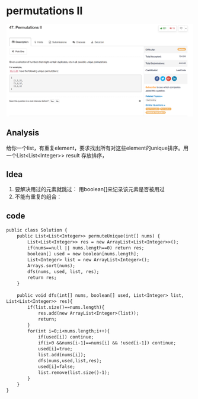 # permutations II

![](../../../../../.gitbook/assets/screen-shot-2018-03-01-at-10.17.41-pm.png)

## Analysis

给你一个list，有重复element，要求找出所有对这些element的unique排序。用一个List&lt;List&lt;Integer&gt;&gt; result 存放排序，

## Idea

1. 要解决用过的元素就跳过： 用boolean\[\]来记录该元素是否被用过
2. 不能有重复的组合：

## code

```text
public class Solution {
    public List<List<Integer>> permuteUnique(int[] nums) {
        List<List<Integer>> res = new ArrayList<List<Integer>>();
        if(nums==null || nums.length==0) return res;
        boolean[] used = new boolean[nums.length];
        List<Integer> list = new ArrayList<Integer>();
        Arrays.sort(nums);
        dfs(nums, used, list, res);
        return res;
    }

    public void dfs(int[] nums, boolean[] used, List<Integer> list, List<List<Integer>> res){
        if(list.size()==nums.length){
            res.add(new ArrayList<Integer>(list));
            return;
        }
        for(int i=0;i<nums.length;i++){
            if(used[i]) continue;
            if(i>0 &&nums[i-1]==nums[i] && !used[i-1]) continue;
            used[i]=true;
            list.add(nums[i]);
            dfs(nums,used,list,res);
            used[i]=false;
            list.remove(list.size()-1);
        }
    }
}
```

